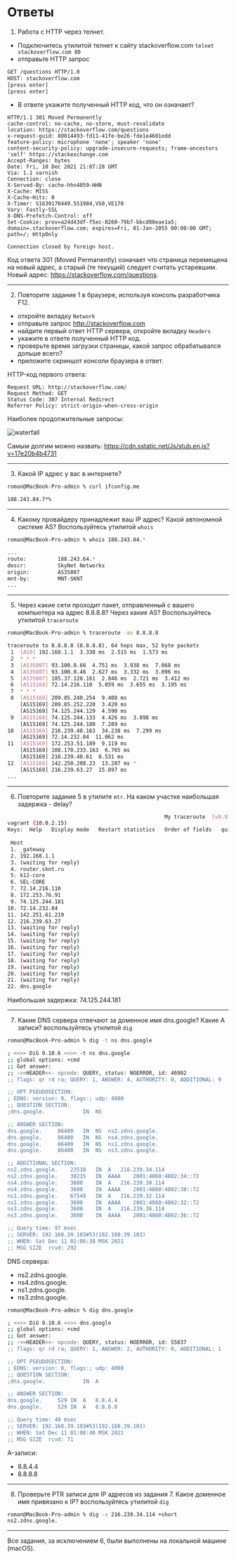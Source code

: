 # Ответы

1. Работа c HTTP через телнет.
- Подключитесь утилитой телнет к сайту stackoverflow.com
`telnet stackoverflow.com 80`
- отправьте HTTP запрос
```bash
GET /questions HTTP/1.0
HOST: stackoverflow.com
[press enter]
[press enter]
```
- В ответе укажите полученный HTTP код, что он означает?

```http request
HTTP/1.1 301 Moved Permanently
cache-control: no-cache, no-store, must-revalidate
location: https://stackoverflow.com/questions
x-request-guid: 80014493-fd11-41fe-be26-fde1e4601edd
feature-policy: microphone 'none'; speaker 'none'
content-security-policy: upgrade-insecure-requests; frame-ancestors 'self' https://stackexchange.com
Accept-Ranges: bytes
Date: Fri, 10 Dec 2021 21:07:28 GMT
Via: 1.1 varnish
Connection: close
X-Served-By: cache-hhn4059-HHN
X-Cache: MISS
X-Cache-Hits: 0
X-Timer: S1639170449.551984,VS0,VE170
Vary: Fastly-SSL
X-DNS-Prefetch-Control: off
Set-Cookie: prov=a24d43df-f5ec-8260-79b7-bbcd08eae1a5; domain=.stackoverflow.com; expires=Fri, 01-Jan-2055 00:00:00 GMT; path=/; HttpOnly

Connection closed by foreign host.
```

Код ответа 301 (Moved Permanently) означает что страница перемещена на новый адрес, а старый (те текущий) следует считать устаревшим.  Новый адрес: https://stackoverflow.com/questions.

---

2. Повторите задание 1 в браузере, используя консоль разработчика F12.
- откройте вкладку `Network`
- отправьте запрос http://stackoverflow.com
- найдите первый ответ HTTP сервера, откройте вкладку `Headers`
- укажите в ответе полученный HTTP код.
- проверьте время загрузки страницы, какой запрос обрабатывался дольше всего?
- приложите скриншот консоли браузера в ответ.

HTTP-код первого ответа:

```http request
Request URL: http://stackoverflow.com/
Request Method: GET
Status Code: 307 Internal Redirect
Referrer Policy: strict-origin-when-cross-origin
```

Наиболее продолжительные запросы: 

![waterfall](img/waterfall.png)

Самым долгим можно назвать: https://cdn.sstatic.net/Js/stub.en.js?v=17e20b4b4731

---

3. Какой IP адрес у вас в интернете?

```bash
roman@MacBook-Pro-admin % curl ifconfig.me

188.243.84.7*%                            
```

---

4. Какому провайдеру принадлежит ваш IP адрес? Какой автономной системе AS? Воспользуйтесь утилитой `whois`

```bash 
roman@MacBook-Pro-admin % whois 188.243.84.*

...
route:          188.243.64.*
descr:          SkyNet Networks
origin:         AS35807
mnt-by:         MNT-SKNT
...
```

---

5. Через какие сети проходит пакет, отправленный с вашего компьютера на адрес 8.8.8.8? Через какие AS? Воспользуйтесь утилитой `traceroute`

```bash
roman@MacBook-Pro-admin % traceroute -an 8.8.8.8

traceroute to 8.8.8.8 (8.8.8.8), 64 hops max, 52 byte packets
 1  [AS0] 192.168.1.1  3.338 ms  2.515 ms  1.573 ms
 2  * * *
 3  [AS35807] 93.100.0.66  4.751 ms  3.938 ms  7.068 ms
 4  [AS35807] 93.100.0.46  2.627 ms  3.332 ms  3.096 ms
 5  [AS35807] 185.37.128.161  2.846 ms  2.721 ms  3.412 ms
 6  [AS15169] 72.14.216.110  5.059 ms  3.655 ms  3.195 ms
 7  * * *
 8  [AS15169] 209.85.240.254  9.408 ms
    [AS15169] 209.85.252.220  3.420 ms
    [AS15169] 74.125.244.129  4.590 ms
 9  [AS15169] 74.125.244.133  4.426 ms  3.898 ms
    [AS15169] 74.125.244.180  7.289 ms
10  [AS15169] 216.239.48.163  34.238 ms  7.299 ms
    [AS15169] 72.14.232.84  11.062 ms
11  [AS15169] 172.253.51.189  9.119 ms
    [AS15169] 108.170.233.163  6.765 ms
    [AS15169] 216.239.40.61  8.531 ms
12  [AS15169] 142.250.208.23  13.287 ms *
    [AS15169] 216.239.63.27  15.897 ms
...
```

---

6. Повторите задание 5 в утилите `mtr`. На каком участке наибольшая задержка - delay?

```bash
                                                  My traceroute  [v0.93]
vagrant (10.0.2.15)                                                                               2021-12-10T21:55:00+0000
Keys:  Help   Display mode   Restart statistics   Order of fields   quit
                                                                                  Packets               Pings
 Host                                                                           Loss%   Snt   Last   Avg  Best  Wrst StDev
 1. _gateway                                                                     0.0%    50    0.4   0.9   0.2  21.6   3.1
 2. 192.168.1.1                                                                  2.0%    50    4.2   4.2   1.9  55.0   7.6
 3. (waiting for reply)
 4. router.sknt.ru                                                               0.0%    50    3.0   4.8   2.3  19.1   3.5
 5. k12-core                                                                     0.0%    50    8.1   4.9   2.5  29.1   4.3
 6. SEL-CORE                                                                     2.0%    50    3.1   4.3   2.4  22.8   3.3
 7. 72.14.216.110                                                                0.0%    50    2.9   5.3   2.9  36.2   5.4
 8. 172.253.76.91                                                                0.0%    50    3.3   4.3   2.7  18.6   2.8
 9. 74.125.244.181                                                               0.0%    50   22.9   6.4   2.9  30.3   5.6
10. 72.14.232.84                                                                 0.0%    49    4.8  12.4   3.2 158.2  27.6
11. 142.251.61.219                                                               0.0%    49    7.5   9.5   6.9  35.3   4.6
12. 216.239.63.27                                                                0.0%    49    9.2  11.5   7.5  68.6   9.0
13. (waiting for reply)
14. (waiting for reply)
15. (waiting for reply)
16. (waiting for reply)
17. (waiting for reply)
18. (waiting for reply)
19. (waiting for reply)
20. (waiting for reply)
21. (waiting for reply)
22. dns.google                                                                  14.3%    49    6.9   8.6   6.3  17.7   2.7
```

Наибольшая задержка: 74.125.244.181

---

7. Какие DNS сервера отвечают за доменное имя dns.google? Какие A записи? воспользуйтесь утилитой `dig`

```bash
roman@MacBook-Pro-admin % dig -t ns dns.google

; <<>> DiG 9.10.6 <<>> -t ns dns.google
;; global options: +cmd
;; Got answer:
;; ->>HEADER<<- opcode: QUERY, status: NOERROR, id: 46902
;; flags: qr rd ra; QUERY: 1, ANSWER: 4, AUTHORITY: 0, ADDITIONAL: 9

;; OPT PSEUDOSECTION:
; EDNS: version: 0, flags:; udp: 4000
;; QUESTION SECTION:
;dns.google.			IN	NS

;; ANSWER SECTION:
dns.google.		86400	IN	NS	ns2.zdns.google.
dns.google.		86400	IN	NS	ns4.zdns.google.
dns.google.		86400	IN	NS	ns1.zdns.google.
dns.google.		86400	IN	NS	ns3.zdns.google.

;; ADDITIONAL SECTION:
ns2.zdns.google.	23518	IN	A	216.239.34.114
ns2.zdns.google.	38215	IN	AAAA	2001:4860:4802:34::72
ns4.zdns.google.	3600	IN	A	216.239.38.114
ns4.zdns.google.	3600	IN	AAAA	2001:4860:4802:38::72
ns1.zdns.google.	67549	IN	A	216.239.32.114
ns1.zdns.google.	3600	IN	AAAA	2001:4860:4802:32::72
ns3.zdns.google.	3600	IN	A	216.239.36.114
ns3.zdns.google.	3600	IN	AAAA	2001:4860:4802:36::72

;; Query time: 97 msec
;; SERVER: 192.168.39.103#53(192.168.39.103)
;; WHEN: Sat Dec 11 01:06:38 MSK 2021
;; MSG SIZE  rcvd: 292
```

DNS сервера:

* ns2.zdns.google.
* ns4.zdns.google.
* ns1.zdns.google.
* ns3.zdns.google.

```bash
roman@MacBook-Pro-admin % dig dns.google 

; <<>> DiG 9.10.6 <<>> dns.google
;; global options: +cmd
;; Got answer:
;; ->>HEADER<<- opcode: QUERY, status: NOERROR, id: 55837
;; flags: qr rd ra; QUERY: 1, ANSWER: 2, AUTHORITY: 0, ADDITIONAL: 1

;; OPT PSEUDOSECTION:
; EDNS: version: 0, flags:; udp: 4000
;; QUESTION SECTION:
;dns.google.			IN	A

;; ANSWER SECTION:
dns.google.		529	IN	A	8.8.4.4
dns.google.		529	IN	A	8.8.8.8

;; Query time: 48 msec
;; SERVER: 192.168.39.103#53(192.168.39.103)
;; WHEN: Sat Dec 11 01:08:40 MSK 2021
;; MSG SIZE  rcvd: 71

```

A-записи:

* 8.8.4.4
* 8.8.8.8

---

8. Проверьте PTR записи для IP адресов из задания 7. Какое доменное имя привязано к IP? воспользуйтесь утилитой `dig`

```bash
roman@MacBook-Pro-admin % dig -x 216.239.34.114 +short
ns2.zdns.google.
```

---

Все задания, за исключением 6, были выполнены на локальной машине (macOS).